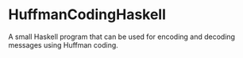 # HuffmanCodingHaskell
A small Haskell program that can be used for encoding and decoding messages using Huffman coding.

